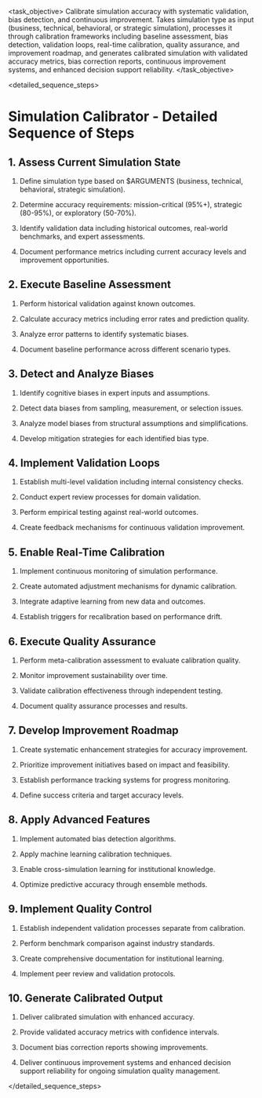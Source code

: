 <task name="Simulation Calibrator">

<task_objective>
Calibrate simulation accuracy with systematic validation, bias detection, and continuous improvement. Takes simulation type as input (business, technical, behavioral, or strategic simulation), processes it through calibration frameworks including baseline assessment, bias detection, validation loops, real-time calibration, quality assurance, and improvement roadmap, and generates calibrated simulation with validated accuracy metrics, bias correction reports, continuous improvement systems, and enhanced decision support reliability.
</task_objective>

<detailed_sequence_steps>
# Simulation Calibrator - Detailed Sequence of Steps

## 1. Assess Current Simulation State

1. Define simulation type based on $ARGUMENTS (business, technical, behavioral, strategic simulation).

2. Determine accuracy requirements: mission-critical (95%+), strategic (80-95%), or exploratory (50-70%).

3. Identify validation data including historical outcomes, real-world benchmarks, and expert assessments.

4. Document performance metrics including current accuracy levels and improvement opportunities.

## 2. Execute Baseline Assessment

1. Perform historical validation against known outcomes.

2. Calculate accuracy metrics including error rates and prediction quality.

3. Analyze error patterns to identify systematic biases.

4. Document baseline performance across different scenario types.

## 3. Detect and Analyze Biases

1. Identify cognitive biases in expert inputs and assumptions.

2. Detect data biases from sampling, measurement, or selection issues.

3. Analyze model biases from structural assumptions and simplifications.

4. Develop mitigation strategies for each identified bias type.

## 4. Implement Validation Loops

1. Establish multi-level validation including internal consistency checks.

2. Conduct expert review processes for domain validation.

3. Perform empirical testing against real-world outcomes.

4. Create feedback mechanisms for continuous validation improvement.

## 5. Enable Real-Time Calibration

1. Implement continuous monitoring of simulation performance.

2. Create automated adjustment mechanisms for dynamic calibration.

3. Integrate adaptive learning from new data and outcomes.

4. Establish triggers for recalibration based on performance drift.

## 6. Execute Quality Assurance

1. Perform meta-calibration assessment to evaluate calibration quality.

2. Monitor improvement sustainability over time.

3. Validate calibration effectiveness through independent testing.

4. Document quality assurance processes and results.

## 7. Develop Improvement Roadmap

1. Create systematic enhancement strategies for accuracy improvement.

2. Prioritize improvement initiatives based on impact and feasibility.

3. Establish performance tracking systems for progress monitoring.

4. Define success criteria and target accuracy levels.

## 8. Apply Advanced Features

1. Implement automated bias detection algorithms.

2. Apply machine learning calibration techniques.

3. Enable cross-simulation learning for institutional knowledge.

4. Optimize predictive accuracy through ensemble methods.

## 9. Implement Quality Control

1. Establish independent validation processes separate from calibration.

2. Perform benchmark comparison against industry standards.

3. Create comprehensive documentation for institutional learning.

4. Implement peer review and validation protocols.

## 10. Generate Calibrated Output

1. Deliver calibrated simulation with enhanced accuracy.

2. Provide validated accuracy metrics with confidence intervals.

3. Document bias correction reports showing improvements.

4. Deliver continuous improvement systems and enhanced decision support reliability for ongoing simulation quality management.

</detailed_sequence_steps>

</task>
